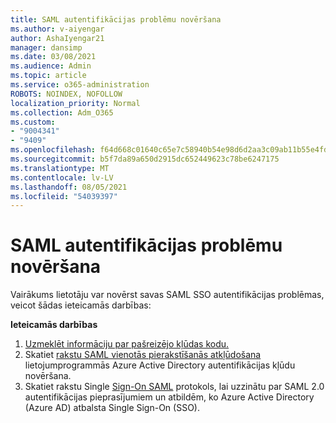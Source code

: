 ```yaml
---
title: SAML autentifikācijas problēmu novēršana
ms.author: v-aiyengar
author: AshaIyengar21
manager: dansimp
ms.date: 03/08/2021
ms.audience: Admin
ms.topic: article
ms.service: o365-administration
ROBOTS: NOINDEX, NOFOLLOW
localization_priority: Normal
ms.collection: Adm_O365
ms.custom:
- "9004341"
- "9409"
ms.openlocfilehash: f64d668c01640c65e7c58940b54e98d6d2aa3c09ab11b55e4fd560874740e3d3
ms.sourcegitcommit: b5f7da89a650d2915dc652449623c78be6247175
ms.translationtype: MT
ms.contentlocale: lv-LV
ms.lasthandoff: 08/05/2021
ms.locfileid: "54039397"
---
```

# <a name="troubleshoot-saml-based-sso-authentication-issues"></a>SAML autentifikācijas problēmu novēršana

Vairākums lietotāju var novērst savas SAML SSO autentifikācijas problēmas, veicot šādas ieteicamās darbības:

**Ieteicamās darbības**
1. [Uzmeklēt informāciju par pašreizējo kļūdas kodu.](https://docs.microsoft.com/azure/active-directory/develop/reference-aadsts-error-codes#lookup-current-error-code-information)
1. Skatiet [rakstu SAML vienotās pierakstīšanās atkļūdošana](https://docs.microsoft.com/azure/active-directory/manage-apps/debug-saml-sso-issues) lietojumprogrammās Azure Active Directory autentifikācijas kļūdu novēršana.
1. Skatiet rakstu Single [Sign-On SAML](https://docs.microsoft.com/azure/active-directory/develop/single-sign-on-saml-protocol) protokols, lai uzzinātu par SAML 2.0 autentifikācijas pieprasījumiem un atbildēm, ko Azure Active Directory (Azure AD) atbalsta Single Sign-On (SSO).


